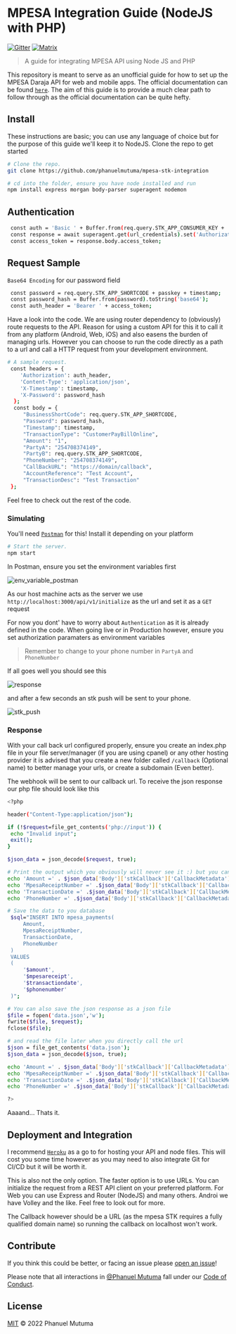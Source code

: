 # MPESA Integration Guide (NodeJS with PHP)

[![Gitter](https://img.shields.io/gitter/room/nwjs/nw.js.svg)](https://gitter.im/orbitdb/Lobby) [![Matrix](https://img.shields.io/badge/matrix-%23orbitdb%3Apermaweb.io-blue.svg)](https://riot.permaweb.io/#/room/#orbitdb:permaweb.io) 

> A guide for integrating MPESA API using Node JS and PHP

This repository is meant to serve as an unofficial guide for how to set up the MPESA Daraja API for web and mobile apps. The official documentation can be found [`here`](https://developer.safaricom.co.ke/). The aim of this guide is to provide a much clear path to follow through as the official documentation can be quite hefty.

## Install

These instructions are basic; you can use any language of choice but for the purpose of this guide we'll keep it to NodeJS. Clone the repo to get started

```sh
# Clone the repo.
git clone https://github.com/phanuelmutuma/mpesa-stk-integration

# cd into the folder, ensure you have node installed and run
npm install express morgan body-parser superagent nodemon
```

## Authentication

```sh
 const auth = 'Basic ' + Buffer.from(req.query.STK_APP_CONSUMER_KEY + ':' + req.query.STK_APP_CONSUMER_SECRET).toString('base64');
 const response = await superagent.get(url_credentials).set('Authorization', auth);
 const access_token = response.body.access_token;
```

## Request Sample

`Base64 Encoding` for our password field

```sh
 const password = req.query.STK_APP_SHORTCODE + passkey + timestamp;
 const password_hash = Buffer.from(password).toString('base64');
 const auth_header = 'Bearer ' + access_token;
```

Have a look into the code. We are using router dependency to (obviously) route requests to the API. Reason for using a custom API for this it to call it from any platform (Android, Web, iOS) and also easens the burden of managing urls. However you can choose to run the code directly as a path to a url and call a HTTP request from your development environment.


```sh
# A sample request.
 const headers = {
    'Authorization': auth_header,
    'Content-Type': 'application/json',
    'X-Timestamp': timestamp,
    'X-Password': password_hash
  };
  const body = {
     "BusinessShortCode": req.query.STK_APP_SHORTCODE,
     "Password": password_hash,
     "Timestamp": timestamp,
     "TransactionType": "CustomerPayBillOnline",
     "Amount": "1",
     "PartyA": "254708374149",
     "PartyB": req.query.STK_APP_SHORTCODE,
     "PhoneNumber": "254708374149",
     "CallBackURL": "https://domain/callback",
     "AccountReference": "Test Account",
     "TransactionDesc": "Test Transaction"
 };
```

Feel free to check out the rest of the code.


### Simulating

You'll need [`Postman`](https://www.postman.com/) for this! Install it depending on your platform

```sh
# Start the server.
npm start
```

In Postman, ensure you set the environment variables first

![env_variable_postman](https://github.com/phanuelmutuma/mpesa-stk-integration/blob/main/assets/Screenshot%202022-03-02%20114217.png)
 
As our host machine acts as the server we use `http://localhost:3000/api/v1/initialize` as the url and set it as a `GET` request

For now you dont' have to worry about `Authentication` as it is already defined in the code. When going live or in Production however, ensure you set authorization paramaters as environment variables

> Remember to change to your phone number in `PartyA` and `PhoneNumber`

If all goes well you should see this

![response](https://github.com/phanuelmutuma/mpesa-stk-integration/blob/main/assets/Screenshot%202022-03-02%20123407.png)

and after a few seconds an stk push will be sent to your phone.
 
![stk_push](https://github.com/phanuelmutuma/mpesa-stk-integration/blob/main/assets/54068026-b4d62880-4258-11e9-91e5-cac1942c0ad7.png)




### Response

With your call back url configured properly, ensure you create an index.php file in your file server/manager (if you are using cpanel) or any other hosting provider
it is advised that you create a new folder called `/callback` (Optional name) to better manage your urls, or create a subdomain (Even better). 

The webhook will be sent to our callback url. To receive the json response our php file should look like this


```sh
<?php

header("Content-Type:application/json");

if (!$request=file_get_contents('php://input')) {
 echo "Invalid input"; 
 exit();
} 

$json_data = json_decode($request, true);

# Print the output which you obviously will never see it :) but you can save it to your database (MYSQL)
echo 'Amount =' . $json_data['Body']['stkCallback']['CallbackMetadata']['Item'][0]['Value']."<br>";
echo 'MpesaReceiptNumber =' .$json_data['Body']['stkCallback']['CallbackMetadata']['Item'][1]['Value']."<br>";
echo 'TransactionDate =' .$json_data['Body']['stkCallback']['CallbackMetadata']['Item'][3]['Value']."<br>";
echo 'PhoneNumber =' .$json_data['Body']['stkCallback']['CallbackMetadata']['Item'][4]['Value']."<br>";

# Save the data to you database
 $sql="INSERT INTO mpesa_payments( 
     Amount,
     MpesaReceiptNumber,
     TransactionDate,
     PhoneNumber
 )  
 VALUES  
 ( 
     '$amount',
     '$mpesareceipt', 
     '$transactiondate', 
     '$phonenumber'
 )";

# You can also save the json response as a json file
$file = fopen('data.json','w');  
fwrite($file, $request);
fclose($file);

# and read the file later when you directly call the url
$json = file_get_contents('data.json');
$json_data = json_decode($json, true);

echo 'Amount =' . $json_data['Body']['stkCallback']['CallbackMetadata']['Item'][0]['Value']."<br>";
echo 'MpesaReceiptNumber =' .$json_data['Body']['stkCallback']['CallbackMetadata']['Item'][1]['Value']."<br>";
echo 'TransactionDate =' .$json_data['Body']['stkCallback']['CallbackMetadata']['Item'][3]['Value']."<br>";
echo 'PhoneNumber =' .$json_data['Body']['stkCallback']['CallbackMetadata']['Item'][4]['Value']."<br>";

?>
```

Aaaand... Thats it.


## Deployment and Integration

I recommend [`Heroku`](https://www.heroku.com/) as a go to for hosting your API and node files. This will cost you some time however as you may need to also integrate Git for CI/CD but it will be worth it.

This is also not the only option. The faster option is to use URLs. You can initialize the request from a REST API client on your preferred platform. For Web you can use Express and Router (NodeJS) and many others. Androi we have Volley and the like. Feel free to look out for more.

The Callback however should be a URL (as the mpesa STK requires a fully qualified domain name) so running the callback on localhost won't work.


## Contribute

If you think this could be better, or facing an issue please [open an issue](https://github.com/phanuelmutuma/mpesa-stk-integration/issues/new)!

Please note that all interactions in [@Phanuel Mutuma](https://github.com/phanuelmutuma) fall under our [Code of Conduct](CODE_OF_CONDUCT.md).

## License

[MIT](LICENSE) © 2022 Phanuel Mutuma
